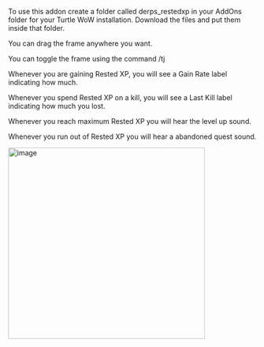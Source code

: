 To use this addon create a folder called derps_restedxp in your AddOns folder for your Turtle WoW installation. Download the files and put them inside that folder.

You can drag the frame anywhere you want.

You can toggle the frame using the command /tj

Whenever you are gaining Rested XP, you will see a Gain Rate label indicating how much.

Whenever you spend Rested XP on a kill, you will see a Last Kill label indicating how much you lost.

Whenever you reach maximum Rested XP you will hear the level up sound.

Whenever you run out of Rested XP you will hear a abandoned quest sound.


<img width="399" height="388" alt="image" src="https://github.com/user-attachments/assets/d4a04fea-56c7-4761-980a-3f2933c64cc5" />
